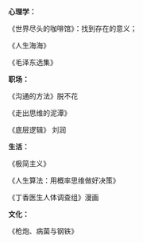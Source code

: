 **心理学：**

《世界尽头的咖啡馆》：找到存在的意义；

《人生海海》

《毛泽东选集》



**职场：**

《沟通的方法》脱不花

《走出思维的泥潭》

《底层逻辑》 刘润

**生活：**

《极简主义》

《人生算法：用概率思维做好决策》

《丁香医生人体调查组》漫画



**文化：**

《枪炮、病菌与钢铁》
